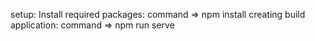 setup:
Install required packages:
	command => npm install
creating build application:
	command => npm run serve